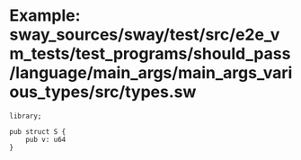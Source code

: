 # Example: sway_sources/sway/test/src/e2e_vm_tests/test_programs/should_pass/language/main_args/main_args_various_types/src/types.sw

```sway
library;

pub struct S {
    pub v: u64
}
```
